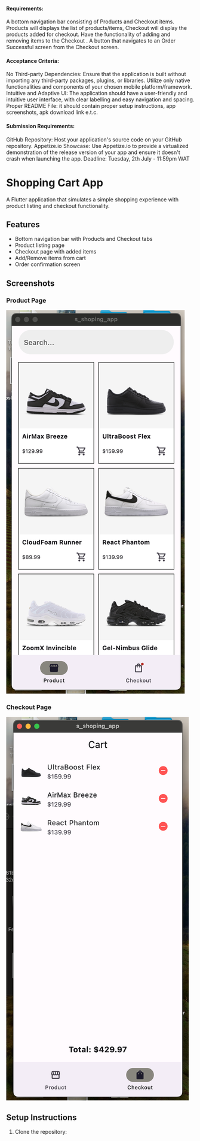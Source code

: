 
#### Requirements:
A bottom navigation bar consisting of Products and Checkout items.
Products will displays the list of products/items, Checkout will display the products added for checkout.
Have the functionality of adding and removing items to the Checkout .
A button that navigates to an Order Successful screen from the Checkout screen.

#### Acceptance Criteria:
No Third-party Dependencies: Ensure that the application is built without importing any third-party packages, plugins, or libraries. Utilize only native functionalities and components of your chosen mobile platform/framework.
Intuitive and Adaptive UI: The application should have a user-friendly and intuitive user interface, with clear labelling and easy navigation and spacing.
Proper README File: it should contain proper setup instructions, app screenshots, apk download link e.t.c.

#### Submission Requirements:
GitHub Repository: Host your application's source code on your GitHub repository.
Appetize.io Showcase: Use Appetize.io to provide a virtualized demonstration of the release version of your app and ensure it doesn't crash when launching the app.
Deadline: Tuesday, 2th July - 11:59pm WAT








# Shopping Cart App

A Flutter application that simulates a simple shopping experience with product listing and checkout functionality.

## Features

- Bottom navigation bar with Products and Checkout tabs
- Product listing page
- Checkout page with added items
- Add/Remove items from cart
- Order confirmation screen

## Screenshots

### Product Page
![Products Screen](assets/product_page.png)

### Checkout Page
![Checkout Screen](assets/checkout_page.png)


## Setup Instructions

1. Clone the repository: